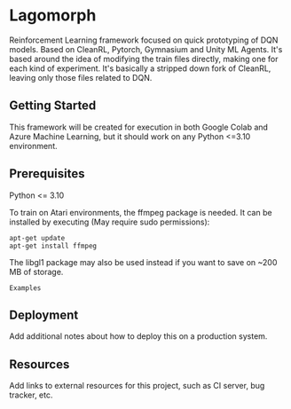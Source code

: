# Lagomorph

Reinforcement Learning framework focused on quick prototyping of DQN models. Based on CleanRL, Pytorch, Gymnasium and Unity ML Agents.
It's based around the idea of modifying the train files directly, making one for each kind of experiment.
It's basically a stripped down fork of CleanRL, leaving only those files related to DQN.

## Getting Started

This framework will be created for execution in both Google Colab and Azure Machine Learning, but it should work on any Python <=3.10 environment.

## Prerequisites

Python <= 3.10

To train on Atari environments, the ffmpeg package is needed. It can be installed by executing (May require sudo permissions):
```
apt-get update
apt-get install ffmpeg
```
The libgl1 package may also be used instead if you want to save on ~200 MB of storage.

```
Examples
```

## Deployment

Add additional notes about how to deploy this on a production system.

## Resources

Add links to external resources for this project, such as CI server, bug tracker, etc.
